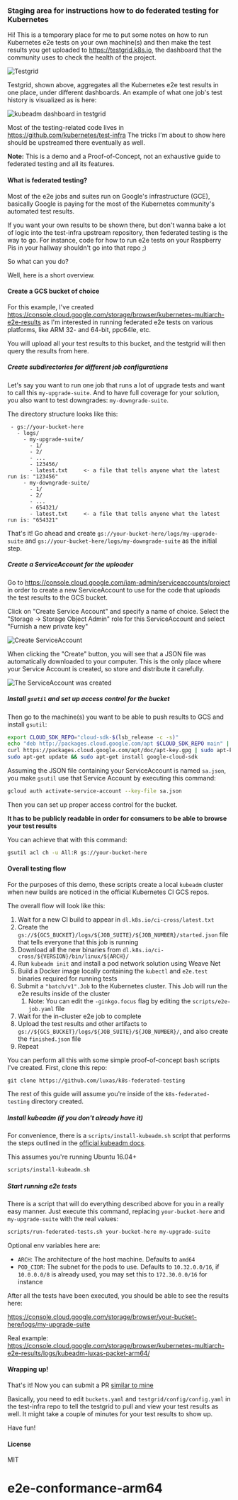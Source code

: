 ### Staging area for instructions how to do federated testing for Kubernetes

Hi! This is a temporary place for me to put some notes on how to run Kubernetes
e2e tests on your own machine(s) and then make the test results you get uploaded
to https://testgrid.k8s.io, the dashboard that the community uses to check the
health of the project.

![Testgrid](pictures/testgrid.png)

Testgrid, shown above, aggregates all the Kubernetes e2e test results in one place,
under different dashboards. An example of what one job's test history is visualized as
is here:

![kubeadm dashboard in testgrid](pictures/job_overview.png)

Most of the testing-related code lives in https://github.com/kubernetes/test-infra
The tricks I'm about to show here should be upstreamed there eventually as well.

**Note:** This is a demo and a Proof-of-Concept, not an exhaustive guide to federated testing and all its features.

#### What is federated testing?

Most of the e2e jobs and suites run on Google's infrastructure (GCE), basically Google is
paying for the most of the Kubernetes community's automated test results.

If you want your own results to be shown there, but don't wanna bake a lot of logic into the
test-infra upstream repository, then federated testing is the way to go.
For instance, code for how to run e2e tests on your Raspberry Pis in your hallway shouldn't
go into that repo ;)

So what can you do?

Well, here is a short overview.

#### Create a GCS bucket of choice

For this example, I've created https://console.cloud.google.com/storage/browser/kubernetes-multiarch-e2e-results
as I'm interested in running federated e2e tests on various platforms, like ARM 32- and 64-bit, ppc64le, etc.

You will upload all your test results to this bucket, and the testgrid will then query the results from here.

##### Create subdirectories for different job configurations

Let's say you want to run one job that runs a lot of upgrade tests and want to call this `my-upgrade-suite`.
And to have full coverage for your solution, you also want to test downgrades: `my-downgrade-suite`.

The directory structure looks like this:

```
 - gs://your-bucket-here
   - logs/
     - my-upgrade-suite/
       - 1/
       - 2/
       - ...
       - 123456/
       - latest.txt 	<- a file that tells anyone what the latest run is: "123456"
     - my-downgrade-suite/
       - 1/
       - 2/
       - ...
       - 654321/
       - latest.txt 	<- a file that tells anyone what the latest run is: "654321"
```

That's it! Go ahead and create `gs://your-bucket-here/logs/my-upgrade-suite` and `gs://your-bucket-here/logs/my-downgrade-suite`
as the initial step.

##### Create a ServiceAccount for the uploader

Go to https://console.cloud.google.com/iam-admin/serviceaccounts/project in order to create a new ServiceAccount
to use for the code that uploads the test results to the GCS bucket.

Click on "Create Service Account" and specify a name of choice.
Select the "Storage -> Storage Object Admin" role for this ServiceAccount and select "Furnish a new private key"

![Create ServiceAccount](pictures/create_sa.png)

When clicking the "Create" button, you will see that a JSON file was automatically downloaded to your computer.
This is the only place where your Service Account is created, so store and distribute it carefully.

![The ServiceAccount was created](pictures/sa_created.png)

##### Install `gsutil` and set up access control for the bucket 

Then go to the machine(s) you want to be able to push results to GCS and install `gsutil`:

```bash
export CLOUD_SDK_REPO="cloud-sdk-$(lsb_release -c -s)"
echo "deb http://packages.cloud.google.com/apt $CLOUD_SDK_REPO main" | sudo tee -a /etc/apt/sources.list.d/google-cloud-sdk.list
curl https://packages.cloud.google.com/apt/doc/apt-key.gpg | sudo apt-key add -
sudo apt-get update && sudo apt-get install google-cloud-sdk
```

Assuming the JSON file containing your ServiceAccount is named `sa.json`, you make `gsutil` use that Service Account by executing this command:

```bash
gcloud auth activate-service-account --key-file sa.json
```

Then you can set up proper access control for the bucket.

**It has to be publicly readable in order for consumers to be able to browse your test results**

You can achieve that with this command:

```bash
gsutil acl ch -u All:R gs://your-bucket-here
```

#### Overall testing flow

For the purposes of this demo, these scripts create a local `kubeadm` cluster when new builds are noticed in the
official Kubernetes CI GCS repos.

The overall flow will look like this:
1. Wait for a new CI build to appear in `dl.k8s.io/ci-cross/latest.txt`
1. Create the `gs://${GCS_BUCKET}/logs/${JOB_SUITE}/${JOB_NUMBER}/started.json` file that tells everyone that this job is running
1. Download all the new binaries from `dl.k8s.io/ci-cross/${VERSION}/bin/linux/${ARCH}/`
1. Run `kubeadm init` and install a pod network solution using Weave Net
1. Build a Docker image locally containing the `kubectl` and `e2e.test` binaries required for running tests
1. Submit a `"batch/v1".Job` to the Kubernetes cluster. This Job will run the e2e results inside of the cluster
   1. Note: You can edit the `-ginkgo.focus` flag by editing the `scripts/e2e-job.yaml` file
1. Wait for the in-cluster e2e job to complete
1. Upload the test results and other artifacts to `gs://${GCS_BUCKET}/logs/${JOB_SUITE}/${JOB_NUMBER}/`, and also create the `finished.json` file
1. Repeat

You can perform all this with some simple proof-of-concept bash scripts I've created.
First, clone this repo:

```
git clone https://github.com/luxas/k8s-federated-testing
```

The rest of this guide will assume you're inside of the `k8s-federated-testing` directory created.

##### Install kubeadm (if you don't already have it)

For convenience, there is a `scripts/install-kubeadm.sh` script that performs the steps outlined in the
[official kubeadm docs](https://kubernetes.io/docs/setup/independent/create-cluster-kubeadm/).

This assumes you're running Ubuntu 16.04+

```bash
scripts/install-kubeadm.sh
```

##### Start running e2e tests

There is a script that will do everything described above for you in a really easy manner.
Just execute this command, replacing `your-bucket-here` and `my-upgrade-suite` with the real values:

```bash
scripts/run-federated-tests.sh your-bucket-here my-upgrade-suite
```

Optional env variables here are:
 - `ARCH`: The architecture of the host machine. Defaults to `amd64`
 - `POD_CIDR`: The subnet for the pods to use. Defaults to `10.32.0.0/16`, if `10.0.0.0/8` is already used, you may set this to `172.30.0.0/16` for instance

After all the tests have been executed, you should be able to see the results here:

https://console.cloud.google.com/storage/browser/your-bucket-here/logs/my-upgrade-suite

Real example: https://console.cloud.google.com/storage/browser/kubernetes-multiarch-e2e-results/logs/kubeadm-luxas-packet-arm64/

#### Wrapping up!

That's it! Now you can submit a PR [similar to mine](https://github.com/kubernetes/test-infra/pull/4396)

Basically, you need to edit `buckets.yaml` and `testgrid/config/config.yaml` in the test-infra repo to tell the testgrid to
pull and view your test results as well. It might take a couple of minutes for your test results to show up.

Have fun!


#### License

MIT
# e2e-conformance-arm64
